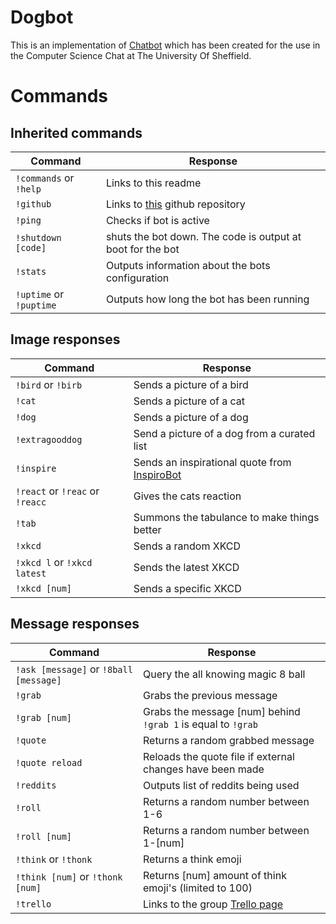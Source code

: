 Dogbot
======

This is an implementation of [Chatbot](https://github.com/hollandjake/Chatbot)
which has been created for the use in the Computer Science Chat at The University Of Sheffield.

Commands
========

Inherited commands
------------------
| Command | Response |
| ------- | -------- |
| `!commands` or `!help` | Links to this readme |
| `!github` | Links to [this](https://github.com/hollandjake/Chatbot) github repository |
| `!ping` | Checks if bot is active |
| `!shutdown [code]` | shuts the bot down. The code is output at boot for the bot |
| `!stats` | Outputs information about the bots configuration |
| `!uptime` or `!puptime` | Outputs how long the bot has been running |

Image responses
---------------
| Command | Response |
| ------- | -------- |
| `!bird` or `!birb` | Sends a picture of a bird |
| `!cat` | Sends a picture of a cat |
| `!dog` | Sends a picture of a dog |
| `!extragooddog` | Send a picture of a dog from a curated list |
| `!inspire` | Sends an inspirational quote from [InspiroBot](http://inspirobot.me) |
| `!react` or `!reac` or `!reacc` | Gives the cats reaction |
| `!tab` | Summons the tabulance to make things better |
| `!xkcd` | Sends a random XKCD |
| `!xkcd l` or `!xkcd latest` | Sends the latest XKCD |
| `!xkcd [num]` | Sends a specific XKCD |

Message responses
-----------------
| Command | Response |
| ------- | -------- |
| `!ask [message]` or `!8ball [message]` | Query the all knowing magic 8 ball | 
| `!grab` | Grabs the previous message |
| `!grab [num]` | Grabs the message [num] behind `!grab 1` is equal to `!grab` |
| `!quote` | Returns a random grabbed message |
| `!quote reload` | Reloads the quote file if external changes have been made |
| `!reddits` | Outputs list of reddits being used |
| `!roll` | Returns a random number between 1-6 |
| `!roll [num]` | Returns a random number between 1-[num] |
| `!think` or `!thonk` | Returns a think emoji|
| `!think [num]` or `!thonk [num]` | Returns [num] amount of think emoji's (limited to 100) |
| `!trello` | Links to the group [Trello page](https://trello.com/b/9f49WSW0/second-year-compsci) |
